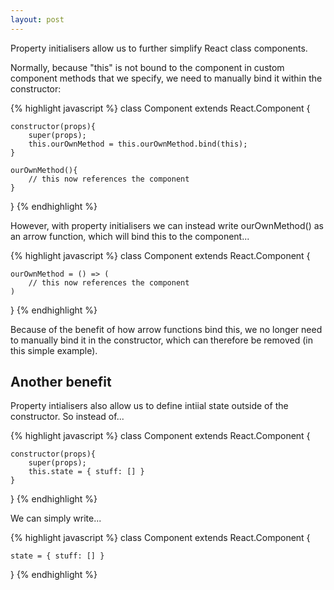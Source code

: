 ```yaml
---
layout: post
---
```


Property initialisers allow us to further simplify React class components.

Normally, because "this" is not bound to the component in custom component methods that we specify, we need to manually bind it within the constructor: 

{% highlight javascript %}
class Component extends React.Component {

	constructor(props){
		super(props);
		this.ourOwnMethod = this.ourOwnMethod.bind(this);
	}

	ourOwnMethod(){
		// this now references the component
	}

}
{% endhighlight %}

However, with property initialisers we can instead write ourOwnMethod() as an arrow function, which will bind this to the component...

{% highlight javascript %}
class Component extends React.Component {

	ourOwnMethod = () => (
		// this now references the component
	)

}
{% endhighlight %}

Because of the benefit of how arrow functions bind this, we no longer need to manually bind it in the constructor, which can therefore be removed (in this simple example).

## Another benefit

Property intialisers also allow us to define intiial state outside of the constructor. So instead of...

{% highlight javascript %}
class Component extends React.Component {

	constructor(props){
		super(props);
		this.state = { stuff: [] }
	}

}
{% endhighlight %}

We can simply write...

{% highlight javascript %}
class Component extends React.Component {

	state = { stuff: [] }

}
{% endhighlight %}

